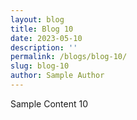 ```yaml
---
layout: blog
title: Blog 10
date: 2023-05-10
description: ''
permalink: /blogs/blog-10/
slug: blog-10
author: Sample Author
---
```


Sample Content 10